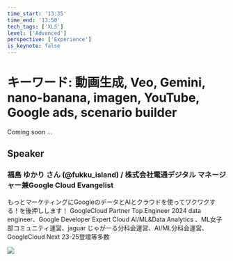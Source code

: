 ```yaml
---
time_start: '13:35'
time_end: '13:50'
tech_tags: ['XLS']
level: ['Advanced']
perspective: ['Experience']
is_keynote: false
---
```


# キーワード: 動画生成, Veo, Gemini, nano-banana, imagen, YouTube, Google ads, scenario builder

Coming soon ...

## Speaker

### 福島 ゆかり さん (@fukku_island) / 株式会社電通デジタル マネージャー兼Google Cloud Evangelist

もっとマーケティングにGoogleのデータとAIとクラウドを使ってワクワクする！を後押しします！ GoogleCloud Partner Top Engineer 2024 data engineer、Google Developer Expert Cloud AI/ML&Data Analytics 、ML女子部コミュニティ運営、jaguar じゃがーる分科会運営、AI/ML分科会運営、GoogleCloud Next 23-25登壇等多数

![](https://storage.googleapis.com/gdgtokyo_img/devfest24/Yukari%20Fukushima.jpg)
